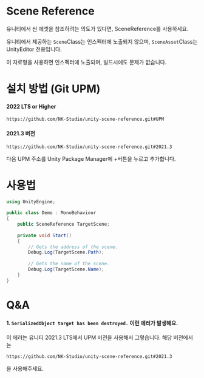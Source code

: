 # Scene Reference
유니티에서 씬 에셋을 참조하려는 의도가 있다면, SceneReference를 사용하세요.

유니티에서 제공하는 `Scene`Class는 인스펙터에 노출되지 않으며, `SceneAsset`Class는 UnityEditor 전용입니다.

이 자료형을 사용하면 인스펙터에 노출되며, 빌드시에도 문제가 없습니다.

# 설치 방법 (Git UPM)
#### 2022 LTS or Higher
```` 
https://github.com/NK-Studio/unity-scene-reference.git#UPM
````
#### 2021.3 버전
```
https://github.com/NK-Studio/unity-scene-reference.git#2021.3
```
다음 UPM 주소를 Unity Package Manager에 +버튼을 누르고 추가합니다.

# 사용법

``` C#
using UnityEngine;

public class Demo : MonoBehaviour
{
    public SceneReference TargetScene;
    
    private void Start()
    {
        // Gets the address of the scene.
        Debug.Log(TargetScene.Path);
        
        // Gets the name of the scene.
        Debug.Log(TargetScene.Name);
    }
}
```

# Q&A
#### 1. `SerializedObject target has been destroyed.` 이런 에러가 발생해요.
이 에러는 유니티 2021.3 LTS에서 UPM 버전을 사용해서 그렇습니다. 해당 버전에서는  
```
https://github.com/NK-Studio/unity-scene-reference.git#2021.3
```
을 사용해주세요.
